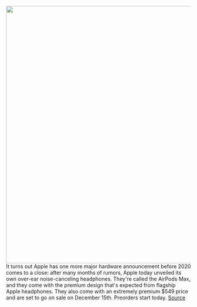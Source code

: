 <img src='https://cdn.vox-cdn.com/thumbor/IypkelzcXdJxGgXaHaDFP7i-YSM=/0x0:1876x1262/1200x800/filters:focal(788x481:1088x781)/cdn.vox-cdn.com/uploads/chorus_image/image/68477259/Screen_Shot_2020_12_08_at_8.39.47_AM.5.png' width='700px' /><br/>
It turns out Apple has one more major hardware announcement before 2020 comes to a close: after many months of rumors, Apple today unveiled its own over-ear noise-canceling headphones. They're called the AirPods Max, and they come with the premium design that's expected from flagship Apple headphones. They also come with an extremely premium $549 price and are set to go on sale on December 15th. Preorders start today.
<a href='https://www.theverge.com/2020/12/8/21438042/apple-max-studio-noise-canceling-headphones-price-date'> Source <a/>